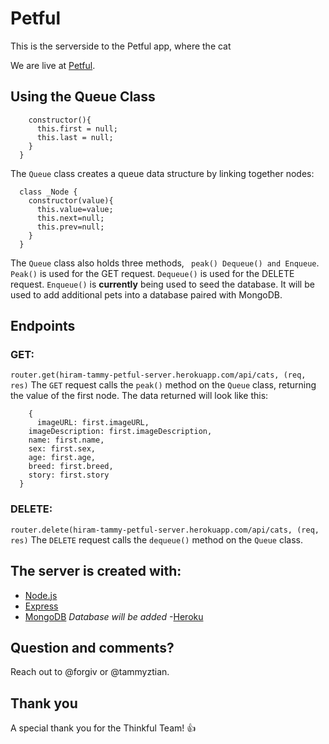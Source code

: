 # Petful
This is the serverside to the Petful app, where the cat

We are live at [Petful](https://hiram-tammy-petful-client.github.io).


## Using the Queue Class
```class Queue {
    constructor(){
      this.first = null;
      this.last = null;
    }
  }
```

The ```Queue``` class creates a queue data structure by linking together nodes:

```
  class _Node {
    constructor(value){
      this.value=value;
      this.next=null;
      this.prev=null;
    }
  }
```

The ```Queue``` class also holds three methods, ``` peak() Dequeue() and Enqueue```. ```Peak()``` is used for the GET request. ```Dequeue()``` is used for the DELETE request. ```Enqueue()``` is **currently** being used to seed the database. It will be used to add additional pets into a database paired with MongoDB.


## Endpoints


### GET:
```router.get(hiram-tammy-petful-server.herokuapp.com/api/cats, (req, res)```
The ```GET``` request calls the ```peak()``` method on the ```Queue``` class, returning the value of the first node. The data returned will look like this:

```
    {
      imageURL: first.imageURL,
    imageDescription: first.imageDescription,
    name: first.name,
    sex: first.sex,
    age: first.age,
    breed: first.breed,
    story: first.story
  } 

```

### DELETE:
```router.delete(hiram-tammy-petful-server.herokuapp.com/api/cats, (req, res)```
The ```DELETE``` request calls the ```dequeue()``` method on the ```Queue``` class. 


## The server is created with:
- [Node.js](https://nodejs.org/en/)
- [Express](http://expressjs.com/)
- [MongoDB](https://docs.mongodb.com/) *Database will be added*
-[Heroku](https://heroku.com)

## Question and comments?

Reach out to @forgiv or @tammyztian.

## Thank you

A special thank you for the Thinkful Team! :+1: